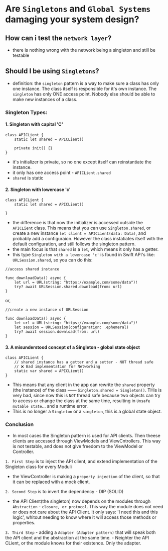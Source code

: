 # Are ```Singletons``` and ```Global Systems``` damaging your system design?

## How can i test the ```network layer```?
- there is nothing wrong with the network being a singleton and still be testable



## Should I be using ```Singletons```?
- definition: the ```singleton``` pattern is a way to make sure a class has only one instance. The class itself is responsible for it's own instance. The ```singleton``` has only ONE access point. Nobody else should be able to make new instances of a class.

### Singleton Types:
#### 1. Singleton with capital 'C'
```
class APICLient {
    static let shared = APICLient()
    
    private init() {}
}
```
- it's initializer is private, so no one except itself can reinstantiate the instance.
- it only has one access point - ```APICLient.shared```
- ```shared``` is static

#### 2. Singleton with lowercase 'c'
```
class APICLient {
    static let shared = APICLient()
    
}
```
- the difference is that now the initializer is accessed outside the ```APICLient``` class. This means that you can use ```Singleton.shared```, or create a new instance ```let client = APICLient(data: Data)```, and probably add a configuraion.
However the class instatiates itself with the default configuration, and still follows the singleton pattern.
- the main focus is that ```shared``` is a ```let```, which means it only has a getter.
- this type ```Singleton with a lowercase 'c'``` is found in Swift API's like: ```URLSession.shared```, so you can do this:
```
//access shared instance

func downloadData() async {
    let url = URL(string: "https://example.com/some/data")!
    try? await URLSession.shared.download(from: url)
}
```
or,
```
//create a new instance of URLSession

func downloadData() async {
    let url = URL(string: "https://example.com/some/data")!
    let session = URLSession(configuration: .ephemeral)
    try? await session.download(from: url)
}
```


#### 3. A misunderstood concept of a Singleton - global state object
```
class APICLient {
    // shared instance has a getter and a setter - NOT thread safe
    // ❌ Bad implementation for Networking
    static var shared = APICLient()
}
```

- This means that any client in the app can rewrite the ```shared``` property (the instance) of the class —— ```Singleton.shared = Singleton()```. THis is very bad, since now this is ```NOT``` thread safe because two objects can try to access or change the class at the same time, resulting in ```Unsafe mutable state```... and a runtime error.
- This is no longer a ```Singleton``` or a ```singleton```, this is a global state object.

  
### Conclusion
- In most cases the Singleton pattern is used for API clients. Then theese clients are accessed through ViewModels and ViewCntrollers. This way is not testable, and does not give freedom to the ViewModel or Controller.

```1. First Step``` is to inject the API client, and extend implementation of the Singleton class for every Moduli
   - the ViewController is making a ```property injection``` of the client, so that it can be replaced with a mock client.

```2. Second Step``` is to invert the dependency - DIP (SOLID)
  - the API Client(the singleton) now depends on the modules through ```Abstraction``` - ```closure, or protocol```.
This way the module does not need or does not care about the API Client. It only says: 'I need this and this logic', whitout needing to know where it will access those methods or properties.

```3. Third Step```
    - adding a ```Adapter (Adapter pattern)``` that will speak both the API client and the abstraction at the same time. 
    - Neighter the API CLient, or the module knows for their existence. Only the adapter.
